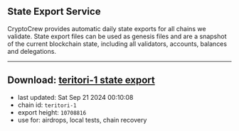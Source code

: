 ## State Export Service
CryptoCrew provides automatic daily state exports for all chains we validate. State export files can be used as genesis files and are a snapshot of the current blockchain state, including all validators, accounts, balances and delegations.

---
**Download: [teritori-1 state export](https://dl-eu2.ccvalidators.com/SERVICE/teritori/teritori-1_export_10708816.json)**
---

- last updated: Sat Sep 21 2024 00:10:08
- chain id: `teritori-1`
- export height: `10708816`
- use for: airdrops, local tests, chain recovery
